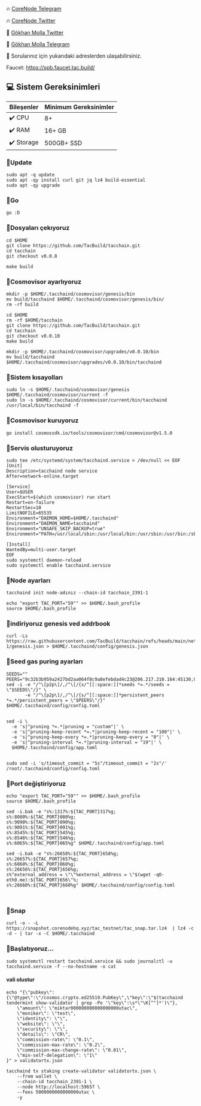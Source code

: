 



🔥 [CoreNode Telegram](https://t.me/corenode)

🔥 [CoreNode Twitter](https://twitter.com/corenodehq)

💬 [Gökhan Molla Twitter](https://twitter.com/gokhan_molla)

💬 [Gökhan Molla Telegram](https://t.me/gokhan_molla)

💬 Sorularınız için yukarıdaki adreslerden ulaşabilirsiniz.


Faucet: https://spb.faucet.tac.build/


 ## 💻 Sistem Gereksinimleri
| Bileşenler | Minimum Gereksinimler | 
| ------------ | ------------ |
| ✔️ CPU |	8+ |
| ✔️ RAM	| 16+ GB |
| ✔️ Storage	| 500GB+ SSD |


### 🚧Update
```
sudo apt -q update
sudo apt -qy install curl git jq lz4 build-essential
sudo apt -qy upgrade
```
### 🚧Go
```
go :D
```




### 🚧Dosyaları çekıyoruz
```
cd $HOME
git clone https://github.com/TacBuild/tacchain.git
cd tacchain
git checkout v0.0.8
```
```
make build
```
### 🚧Cosmovisor ayarlıyoruz
```
mkdir -p $HOME/.tacchaind/cosmovisor/genesis/bin
mv build/tacchaind $HOME/.tacchaind/cosmovisor/genesis/bin/
rm -rf build
```

```
cd $HOME
rm -rf $HOME/tacchain
git clone https://github.com/TacBuild/tacchain.git
cd tacchain
git checkout v0.0.10
make build
```
```
mkdir -p $HOME/.tacchaind/cosmovisor/upgrades/v0.0.10/bin
mv build/tacchaind $HOME/.tacchaind/cosmovisor/upgrades/v0.0.10/bin/tacchaind
```
### 🚧Sistem kısayolları
```
sudo ln -s $HOME/.tacchaind/cosmovisor/genesis $HOME/.tacchaind/cosmovisor/current -f
sudo ln -s $HOME/.tacchaind/cosmovisor/current/bin/tacchaind /usr/local/bin/tacchaind -f
```

### 🚧Cosmovisor kuruyoruz
```
go install cosmossdk.io/tools/cosmovisor/cmd/cosmovisor@v1.5.0
```
### 🚧Servis olusturuyoruz
```
sudo tee /etc/systemd/system/tacchaind.service > /dev/null << EOF
[Unit]
Description=tacchaind node service
After=network-online.target

[Service]
User=$USER
ExecStart=$(which cosmovisor) run start
Restart=on-failure
RestartSec=10
LimitNOFILE=65535
Environment="DAEMON_HOME=$HOME/.tacchaind"
Environment="DAEMON_NAME=tacchaind"
Environment="UNSAFE_SKIP_BACKUP=true"
Environment="PATH=/usr/local/sbin:/usr/local/bin:/usr/sbin:/usr/bin:/sbin:/bin:/usr/games:/usr/local/games:/snap/bin:$HOME/.tacchaind/cosmovisor/current/bin"

[Install]
WantedBy=multi-user.target
EOF
sudo systemctl daemon-reload
sudo systemctl enable tacchaind.service
```

### 🚧Node ayarları
```
tacchaind init node-adınız --chain-id tacchain_2391-1
```
```
echo "export TAC_PORT="59"" >> $HOME/.bash_profile
source $HOME/.bash_profile
```

### 🚧indiriyoruz genesis ved addrbook
```
curl -Ls https://raw.githubusercontent.com/TacBuild/tacchain/refs/heads/main/networks/tacchain_2391-1/genesis.json > $HOME/.tacchaind/config/genesis.json
```
### 🚧Seed gas puring ayarları
```
SEEDS=""
PEERS="9c32b3b959a2427bd2aa064f8c9a8efebdad4c23@206.217.210.164:45130,04a2152eed9f73dc44779387a870ea6480c41fe7@206.217.210.164:45140,5aaaf8140262d7416ac53abe4e0bd13b0f582168@23.92.177.41:45110,ddb3e8b8f4d051e914686302dafc2a73adf9b0d2@23.92.177.41:45120"
sed -i -e "/^\[p2p\]/,/^\[/{s/^[[:space:]]*seeds *=.*/seeds = \"$SEEDS\"/}" \
       -e "/^\[p2p\]/,/^\[/{s/^[[:space:]]*persistent_peers *=.*/persistent_peers = \"$PEERS\"/}" $HOME/.tacchaind/config/config.toml


sed -i \
  -e 's|^pruning *=.*|pruning = "custom"|' \
  -e 's|^pruning-keep-recent *=.*|pruning-keep-recent = "100"|' \
  -e 's|^pruning-keep-every *=.*|pruning-keep-every = "0"|' \
  -e 's|^pruning-interval *=.*|pruning-interval = "19"|' \
  $HOME/.tacchaind/config/app.toml


sudo sed -i 's/timeout_commit = "5s"/timeout_commit = "2s"/' /root/.tacchaind/config/config.toml

```
### 🚧Port değiştiriyoruz
```
echo "export TAC_PORT="59"" >> $HOME/.bash_profile
source $HOME/.bash_profile

sed -i.bak -e "s%:1317%:${TAC_PORT}317%g;
s%:8080%:${TAC_PORT}080%g;
s%:9090%:${TAC_PORT}090%g;
s%:9091%:${TAC_PORT}091%g;
s%:8545%:${TAC_PORT}545%g;
s%:8546%:${TAC_PORT}546%g;
s%:6065%:${TAC_PORT}065%g" $HOME/.tacchaind/config/app.toml

sed -i.bak -e "s%:26658%:${TAC_PORT}658%g;
s%:26657%:${TAC_PORT}657%g;
s%:6060%:${TAC_PORT}060%g;
s%:26656%:${TAC_PORT}656%g;
s%^external_address = \"\"%external_address = \"$(wget -qO- eth0.me):${TAC_PORT}656\"%;
s%:26660%:${TAC_PORT}660%g" $HOME/.tacchaind/config/config.toml



```
### 🚧Snap
```
curl -o - -L https://snapshot.corenodehq.xyz/tac_testnet/tac_snap.tar.lz4  | lz4 -c -d - | tar -x -C $HOME/.tacchaind
```
### 🚧Başlatıyoruz...
```
sudo systemctl restart tacchaind.service && sudo journalctl -u tacchaind.service -f --no-hostname -o cat
```


#### vali olustur
```
echo "{\"pubkey\":{\"@type\":\"/cosmos.crypto.ed25519.PubKey\",\"key\":\"$(tacchaind tendermint show-validator | grep -Po '\"key\":\s*\"\K[^"]*')\"},
    \"amount\": \"miktar000000000000000000utac\",
    \"moniker\": \"test\",
    \"identity\": \"\",
    \"website\": \"\",
    \"security\": \"\",
    \"details\": \"CR\",
    \"commission-rate\": \"0.1\",
    \"commission-max-rate\": \"0.2\",
    \"commission-max-change-rate\": \"0.01\",
    \"min-self-delegation\": \"1\"
}" > validatortx.json
```
```
tacchaind tx staking create-validator validatortx.json \
    --from wallet \
    --chain-id tacchain_2391-1 \
    --node http://localhost:59657 \
    --fees 5000000000000000utac \
    -y
```
